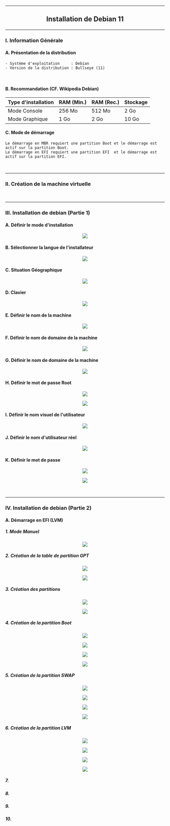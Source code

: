 ---------------------------------------------------------------------------------------------------------------------------
## <p align='center'> Installation de Debian 11 </p>

---------------------------------------------------------------------------------------------------------------------------
### I. Information Générale
#### A. Présentation de la distribution
```
- Système d'exploitation     : Debian
- Version de la distribution : Bullseye (11)
```

<br />

#### B. Recommandation (CF. Wikipedia Debian)

| Type d'installation | RAM (Min.) | RAM (Rec.) | Stockage |
| ------------------- | ---------- | ---------- | -------- |
| Mode Console        |	256 Mo     | 512 Mo     | 2 Go     |
| Mode Graphique      |	1 Go       | 2 Go       | 10 Go    |


#### C. Mode de démarrage
```
Le démarrage en MBR requiert une partition Boot et le démarrage est actif sur la partition Boot.
Le démarrage en EFI requiert une partition EFI  et le démarrage est actif sur la partition EFI.
```

<br />

---------------------------------------------------------------------------------------------------------------------------
### II. Création de la machine virtuelle

<br />

---------------------------------------------------------------------------------------------------------------------------
### III. Installation de debian (Partie 1)
#### A. Définir le mode d'installation
<p align='center'> <img src='https://github.com/Drthrax74/Linux/assets/35907/02454c7f-72cd-425b-9de0-af42f4f6cdcb' /> </p>

#### B. Sélectionner la langue de l'installateur
<p align='center'> <img src='https://github.com/Drthrax74/Linux/assets/35907/4b7faf28-68d7-4b87-ba0b-c08f13b990ba' /> </p>

#### C. Situation Géographique
<p align='center'> <img src='https://github.com/Drthrax74/Linux/assets/35907/ca05942d-41ba-483d-9702-ca37aafd2ed6' /> </p>

#### D. Clavier
<p align='center'> <img src='https://github.com/Drthrax74/Linux/assets/35907/1364a050-a3ad-49ca-83d5-b5fb83363cd0' /> </p>

#### E. Définir le nom de la machine
<p align='center'> <img src='https://github.com/Drthrax74/Linux/assets/35907/f56498d6-5b0b-4b9e-b10e-0134f1f80026' /> </p>

#### F. Définir le nom de domaine de la machine
<p align='center'> <img src='https://github.com/Drthrax74/Linux/assets/35907/0036ebf8-a8fd-4860-89cd-c2687a963c41' /> </p>

#### G. Définir le nom de domaine de la machine
<p align='center'> <img src='https://github.com/Drthrax74/Linux/assets/35907/0036ebf8-a8fd-4860-89cd-c2687a963c41' /> </p>

#### H. Définir le mot de passe Root
<p align='center'> <img src='https://github.com/Drthrax74/Linux/assets/35907/9c779df0-342f-4843-8ff1-c42abb647b4f' /> </p>

<p align='center'> <img src='https://github.com/Drthrax74/Linux/assets/35907/a09b7cb9-a270-486d-a767-90568ce8beb1' /> </p>

#### I. Définir le nom visuel de l'utilisateur
<p align='center'> <img src='https://github.com/Drthrax74/Linux/assets/35907/8da86feb-8794-4111-a97d-289ea8fa3537' /> </p>

#### J. Définir le nom d'utilisateur réel
<p align='center'> <img src='https://github.com/Drthrax74/Linux/assets/35907/c7e11f8a-f510-437a-8f6d-617ae8b6c893' /> </p>

#### K. Définir le mot de passe
<p align='center'> <img src='https://github.com/Drthrax74/Linux/assets/35907/fb14928e-83d4-4a5b-8686-5996b30530f3' /> </p>

<p align='center'> <img src='https://github.com/Drthrax74/Linux/assets/35907/777e1f78-80eb-40ac-ad06-f2721b9cf6af' /> </p>

<br />



---------------------------------------------------------------------------------------------------------------------------

### IV. Installation de debian (Partie 2)
#### A. Démarrage en EFI (LVM)
##### 1. Mode Manuel
<p align='center'> <img src='https://github.com/Drthrax74/Linux/assets/35907/79986f61-2766-448f-a73c-61f0e7ef42b9' /> </p>

##### 2. Création de la table de partition GPT
<p align='center'> <img src='https://github.com/Drthrax74/Linux/assets/35907/378abdba-0157-4c18-a750-74f6493d9919' /> </p>

<p align='center'> <img src='https://github.com/Drthrax74/Linux/assets/35907/31d62a99-18dc-43c3-83a3-48a32ad8c4e8' /> </p>


##### 3. Création des partitions
<p align='center'> <img src='https://github.com/Drthrax74/Linux/assets/35907/a09a241e-a153-4e5c-b7cb-5ad727d93693' /> </p>

<p align='center'> <img src='https://github.com/Drthrax74/Linux/assets/35907/41ffa333-1906-49bd-840d-861e0fa683ce' /> </p>


##### 4. Création de la partition Boot
<p align='center'> <img src='https://github.com/Drthrax74/Linux/assets/35907/bc4156e9-eccb-4f95-a216-d267d8edb6c2' /> </p>

<p align='center'> <img src='https://github.com/Drthrax74/Linux/assets/35907/3fd1d14a-1943-40a8-b491-56459aada7fe' /> </p>

<p align='center'> <img src='https://github.com/Drthrax74/Linux/assets/35907/c200ad77-6b7b-4432-9d6f-fcf56b857a9e' /> </p>

<p align='center'> <img src='https://github.com/Drthrax74/Linux/assets/35907/9bdfa3d9-8d0b-4cfe-b16d-7ee95320b86d' /> </p>



##### 5. Création de la partition SWAP
<p align='center'> <img src='https://github.com/Drthrax74/Linux/assets/35907/7a42586f-ab06-4d1e-9648-c07a08ed9399' /> </p>

<p align='center'> <img src='https://github.com/Drthrax74/Linux/assets/35907/3fd1d14a-1943-40a8-b491-56459aada7fe' /> </p>

<p align='center'> <img src='https://github.com/Drthrax74/Linux/assets/35907/c200ad77-6b7b-4432-9d6f-fcf56b857a9e' /> </p>

<p align='center'> <img src='https://github.com/Drthrax74/Linux/assets/35907/755ff8c1-d8ab-418a-b9c6-bafee6b26408' /> </p>


##### 6. Création de la partition  LVM

<p align='center'> <img src='https://github.com/Drthrax74/Linux/assets/35907/3fd1d14a-1943-40a8-b491-56459aada7fe' /> </p>

<p align='center'> <img src='https://github.com/Drthrax74/Linux/assets/35907/c200ad77-6b7b-4432-9d6f-fcf56b857a9e' /> </p>

<p align='center'> <img src='https://github.com/Drthrax74/Linux/assets/35907/6d70924c-5237-407e-91ea-7b99e99fe4bd' /> </p>

<p align='center'> <img src='https://github.com/Drthrax74/Linux/assets/35907/6d5e1f46-a2b4-4d3f-8aa0-56b673d05e29' /> </p>


##### 7. 
##### 8. 
##### 9. 
##### 10. 
##### 
##### 
##### 
##### 
##### 
##### 
##### 
##### 
##### 






















